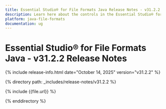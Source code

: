 ```yaml
---
title: Essential Studio® for File Formats Java Release Notes - v31.2.2
description: Learn here about the controls in the Essential Studio® for File Formats Java 2025 Volume 3 SP Release - Release Notes - v31.2.2
platform: java-file-formats
documentation: ug
---
```


# Essential Studio® for File Formats Java - v31.2.2 Release Notes

{% include release-info.html date="October 14, 2025"  version="v31.2.2" %} 

{% directory path: _includes/release-notes/v31.2.2 %}

{% include {{file.url}} %}

{% enddirectory %}